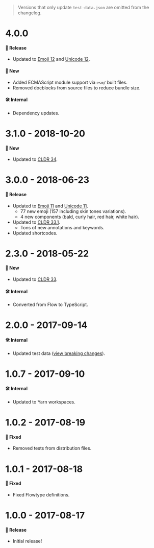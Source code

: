 > Versions that only update `test-data.json` are omitted from the changelog.

# 4.0.0

#### 🎉 Release

- Updated to [Emoji 12](https://emojipedia.org/emoji-12.0/) and
  [Unicode 12](http://unicode.org/versions/Unicode12.0.0/).

#### 🚀 New

- Added ECMAScript module support via `esm/` built files.
- Removed docblocks from source files to reduce bundle size.

#### 🛠 Internal

- Dependency updates.

# 3.1.0 - 2018-10-20

#### 🚀 New

- Updated to [CLDR 34](http://cldr.unicode.org/index/downloads/cldr-34).

# 3.0.0 - 2018-06-23

#### 🎉 Release

- Updated to [Emoji 11](https://emojipedia.org/emoji-11.0/) and
  [Unicode 11](http://unicode.org/versions/Unicode11.0.0/).
  - 77 new emoji (157 including skin tones variations).
  - 4 new components (bald, curly hair, red hair, white hair).
- Updated to [CLDR 33.1](http://cldr.unicode.org/index/downloads/cldr-33-1).
  - Tons of new annotations and keywords.
- Updated shortcodes.

# 2.3.0 - 2018-05-22

#### 🚀 New

- Updated to [CLDR 33](http://cldr.unicode.org/index/downloads/cldr-33).

#### 🛠 Internal

- Converted from Flow to TypeScript.

# 2.0.0 - 2017-09-14

#### 🛠 Internal

- Updated test data ([view breaking changes](../data/CHANGELOG.md)).

# 1.0.7 - 2017-09-10

#### 🛠 Internal

- Updated to Yarn workspaces.

# 1.0.2 - 2017-08-19

#### 🐞 Fixed

- Removed tests from distribution files.

# 1.0.1 - 2017-08-18

#### 🐞 Fixed

- Fixed Flowtype definitions.

# 1.0.0 - 2017-08-17

#### 🎉 Release

- Initial release!
